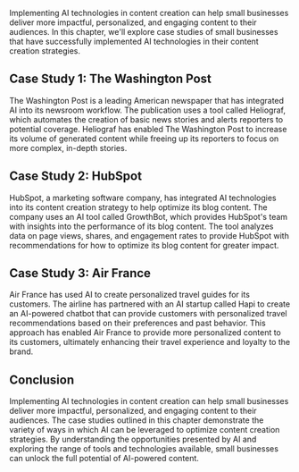 
Implementing AI technologies in content creation can help small businesses deliver more impactful, personalized, and engaging content to their audiences. In this chapter, we'll explore case studies of small businesses that have successfully implemented AI technologies in their content creation strategies.

Case Study 1: The Washington Post
---------------------------------

The Washington Post is a leading American newspaper that has integrated AI into its newsroom workflow. The publication uses a tool called Heliograf, which automates the creation of basic news stories and alerts reporters to potential coverage. Heliograf has enabled The Washington Post to increase its volume of generated content while freeing up its reporters to focus on more complex, in-depth stories.

Case Study 2: HubSpot
---------------------

HubSpot, a marketing software company, has integrated AI technologies into its content creation strategy to help optimize its blog content. The company uses an AI tool called GrowthBot, which provides HubSpot's team with insights into the performance of its blog content. The tool analyzes data on page views, shares, and engagement rates to provide HubSpot with recommendations for how to optimize its blog content for greater impact.

Case Study 3: Air France
------------------------

Air France has used AI to create personalized travel guides for its customers. The airline has partnered with an AI startup called Hapi to create an AI-powered chatbot that can provide customers with personalized travel recommendations based on their preferences and past behavior. This approach has enabled Air France to provide more personalized content to its customers, ultimately enhancing their travel experience and loyalty to the brand.

Conclusion
----------

Implementing AI technologies in content creation can help small businesses deliver more impactful, personalized, and engaging content to their audiences. The case studies outlined in this chapter demonstrate the variety of ways in which AI can be leveraged to optimize content creation strategies. By understanding the opportunities presented by AI and exploring the range of tools and technologies available, small businesses can unlock the full potential of AI-powered content.
